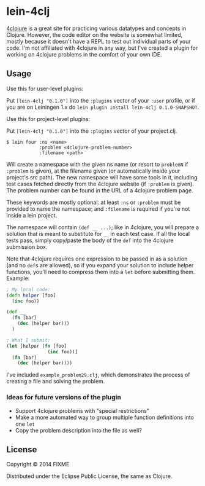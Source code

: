 # lein-4clj

[4clojure](http://www.4clojure.com/) is a great site for practicing various datatypes and concepts in Clojure.
However, the code editor on the website is somewhat limited, mostly because it doesn't have a REPL to test out individual parts of your code.
I'm not affiliated with 4clojure in any way, but I've created a plugin for working on 4clojure problems in the comfort of your own IDE.


## Usage

Use this for user-level plugins:

Put `[lein-4clj "0.1.0"]` into the `:plugins` vector of your
`:user` profile, or if you are on Leiningen 1.x do `lein plugin install
lein-4clj 0.1.0-SNAPSHOT`.

Use this for project-level plugins:

Put `[lein-4clj "0.1.0"]` into the `:plugins` vector of your project.clj.

	$ lein four :ns <name>
                :problem <4clojure-problem-number>
                :filename <path>

Will create a namespace with the given ns name (or resort to `problemN` if `:problem` is given),
at the filename given (or automatically inside your project's src path).
The new namespace will have some tools in it, including test cases fetched directly from the 4clojure website
(if `:problem` is given). The problem number can be found in the URL of a 4clojure problem page.

These keywords are mostly optional: at least `:ns` or `:problem` must be provided to name the namespace;
and `:filename` is required if you're not inside a lein project.

The namespace will contain `(def __ ...)`; like in 4clojure, you will prepare a solution that is meant to substitute
for `__` in each test case.
If all the local tests pass, simply copy/paste the body of the `def` into the 4clojure submission box.

Note that 4clojure requires one expression to be passed in as a solution (and no `def`s are allowed),
so if you expand your solution to include helper functions, you'll need to compress them into a `let` before
submitting them. Example:

```clojure
; My local code:
(defn helper [foo]
  (inc foo))

(def __
  (fn [bar]
    (dec (helper bar)))
  )

; What I submit:
(let [helper (fn [foo]
               (inc foo))]
  (fn [bar]
    (dec (helper bar))))
```

I've included `example_problem29.clj`, which demonstrates the process of creating a file and solving the problem.

### Ideas for future versions of the plugin

- Support 4clojure problems with "special restrictions"
- Make a more automated way to group multiple function definitions into one `let`
- Copy the problem description into the file as well?

## License

Copyright © 2014 FIXME

Distributed under the Eclipse Public License, the same as Clojure.
